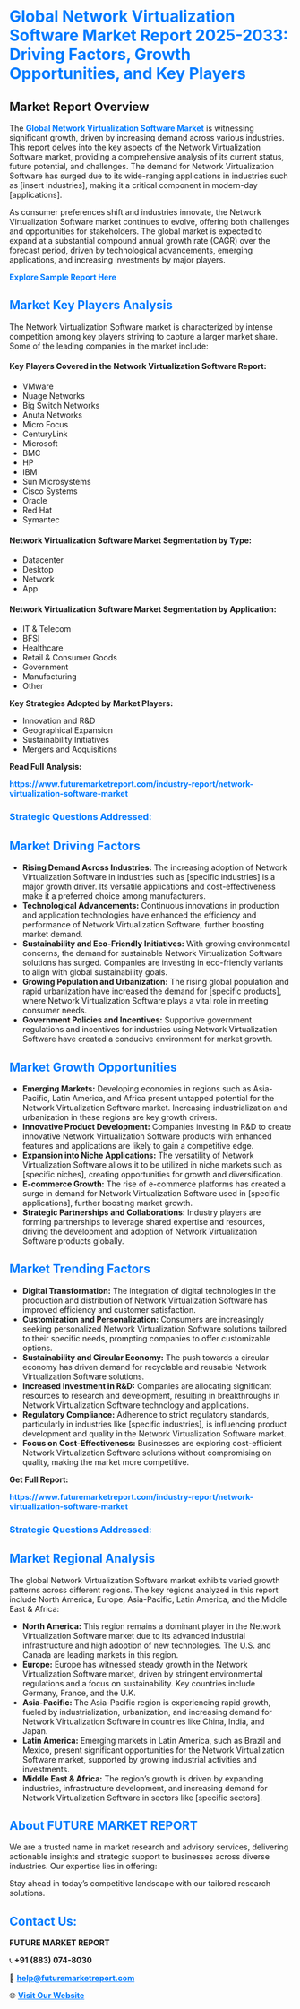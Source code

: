 <h1 style="color: #007BFF;">Global Network Virtualization Software Market Report 2025-2033: Driving Factors, Growth Opportunities, and Key Players</h1>

<section id="overview">
<h2>Market Report Overview</h2>
<p>The <a href="https://www.futuremarketreport.com/industry-report/network-virtualization-software-market" style="color: #007BFF; text-decoration: none;"><strong>Global Network Virtualization Software Market</strong></a> is witnessing significant growth, driven by increasing demand across various industries. This report delves into the key aspects of the Network Virtualization Software market, providing a comprehensive analysis of its current status, future potential, and challenges. The demand for Network Virtualization Software has surged due to its wide-ranging applications in industries such as [insert industries], making it a critical component in modern-day [applications].</p>
<p>As consumer preferences shift and industries innovate, the Network Virtualization Software market continues to evolve, offering both challenges and opportunities for stakeholders. The global market is expected to expand at a substantial compound annual growth rate (CAGR) over the forecast period, driven by technological advancements, emerging applications, and increasing investments by major players.</p>
</section>

<section id="overview">
<p><a href="https://www.futuremarketreport.com/request-sample/reportId=57264" style="color: #007BFF; text-decoration: none;"><strong>Explore Sample Report Here</strong></a></p>
</section>

<section id="key-players">
<h2 style="color: #007BFF;">Market Key Players Analysis</h2>
<p>The Network Virtualization Software market is characterized by intense competition among key players striving to capture a larger market share. Some of the leading companies in the market include:</p>
<h4>Key Players Covered in the Network Virtualization Software Report:</h4>
<ul><li>VMware</li><li>Nuage Networks</li><li>Big Switch Networks</li><li>Anuta Networks</li><li>Micro Focus</li><li>CenturyLink</li><li>Microsoft</li><li>BMC</li><li>HP</li><li>IBM</li><li>Sun Microsystems</li><li>Cisco Systems</li><li>Oracle</li><li>Red Hat</li><li>Symantec</li></ul>
<h4>Network Virtualization Software Market Segmentation by Type:</h4>
<ul><li>Datacenter</li><li>Desktop</li><li>Network</li><li>App</li></ul>

<h4>Network Virtualization Software Market Segmentation by Application:</h4>
<ul><li>IT &amp; Telecom</li><li>BFSI</li><li>Healthcare</li><li>Retail &amp; Consumer Goods</li><li>Government</li><li>Manufacturing</li><li>Other</li></ul>
<p><strong>Key Strategies Adopted by Market Players:</strong></p>
<ul>
<li>Innovation and R&D</li>
<li>Geographical Expansion</li>
<li>Sustainability Initiatives</li>
<li>Mergers and Acquisitions</li>
</ul>
</section>

<section>
<p><strong>Read Full Analysis: </strong></p><a href="https://www.futuremarketreport.com/industry-report/network-virtualization-software-market" style="color: #007BFF; text-decoration: none;"><strong>https://www.futuremarketreport.com/industry-report/network-virtualization-software-market</strong></a>
<h3 style="color: #007BFF;">Strategic Questions Addressed:</h3>
</section>

<section id="driving-factors">
<h2 style="color: #007BFF;">Market Driving Factors</h2>
<ul>
<li><strong>Rising Demand Across Industries:</strong> The increasing adoption of Network Virtualization Software in industries such as [specific industries] is a major growth driver. Its versatile applications and cost-effectiveness make it a preferred choice among manufacturers.</li>
<li><strong>Technological Advancements:</strong> Continuous innovations in production and application technologies have enhanced the efficiency and performance of Network Virtualization Software, further boosting market demand.</li>
<li><strong>Sustainability and Eco-Friendly Initiatives:</strong> With growing environmental concerns, the demand for sustainable Network Virtualization Software solutions has surged. Companies are investing in eco-friendly variants to align with global sustainability goals.</li>
<li><strong>Growing Population and Urbanization:</strong> The rising global population and rapid urbanization have increased the demand for [specific products], where Network Virtualization Software plays a vital role in meeting consumer needs.</li>
<li><strong>Government Policies and Incentives:</strong> Supportive government regulations and incentives for industries using Network Virtualization Software have created a conducive environment for market growth.</li>
</ul>
</section>

<section id="growth-opportunities">
<h2 style="color: #007BFF;">Market Growth Opportunities</h2>
<ul>
<li><strong>Emerging Markets:</strong> Developing economies in regions such as Asia-Pacific, Latin America, and Africa present untapped potential for the Network Virtualization Software market. Increasing industrialization and urbanization in these regions are key growth drivers.</li>
<li><strong>Innovative Product Development:</strong> Companies investing in R&D to create innovative Network Virtualization Software products with enhanced features and applications are likely to gain a competitive edge.</li>
<li><strong>Expansion into Niche Applications:</strong> The versatility of Network Virtualization Software allows it to be utilized in niche markets such as [specific niches], creating opportunities for growth and diversification.</li>
<li><strong>E-commerce Growth:</strong> The rise of e-commerce platforms has created a surge in demand for Network Virtualization Software used in [specific applications], further boosting market growth.</li>
<li><strong>Strategic Partnerships and Collaborations:</strong> Industry players are forming partnerships to leverage shared expertise and resources, driving the development and adoption of Network Virtualization Software products globally.</li>
</ul>
</section>

<section id="trending-factors">
<h2 style="color: #007BFF;">Market Trending Factors</h2>
<ul>
<li><strong>Digital Transformation:</strong> The integration of digital technologies in the production and distribution of Network Virtualization Software has improved efficiency and customer satisfaction.</li>
<li><strong>Customization and Personalization:</strong> Consumers are increasingly seeking personalized Network Virtualization Software solutions tailored to their specific needs, prompting companies to offer customizable options.</li>
<li><strong>Sustainability and Circular Economy:</strong> The push towards a circular economy has driven demand for recyclable and reusable Network Virtualization Software solutions.</li>
<li><strong>Increased Investment in R&D:</strong> Companies are allocating significant resources to research and development, resulting in breakthroughs in Network Virtualization Software technology and applications.</li>
<li><strong>Regulatory Compliance:</strong> Adherence to strict regulatory standards, particularly in industries like [specific industries], is influencing product development and quality in the Network Virtualization Software market.</li>
<li><strong>Focus on Cost-Effectiveness:</strong> Businesses are exploring cost-efficient Network Virtualization Software solutions without compromising on quality, making the market more competitive.</li>
</ul>
</section>

<section>
<p><strong>Get Full Report: </strong></p><a href="https://www.futuremarketreport.com/industry-report/network-virtualization-software-market" style="color: #007BFF; text-decoration: none;"><strong>https://www.futuremarketreport.com/industry-report/network-virtualization-software-market</strong></a>
<h3 style="color: #007BFF;">Strategic Questions Addressed:</h3>
</section>


<section id="regional-analysis">
<h2 style="color: #007BFF;">Market Regional Analysis</h2>
<p>The global Network Virtualization Software market exhibits varied growth patterns across different regions. The key regions analyzed in this report include North America, Europe, Asia-Pacific, Latin America, and the Middle East & Africa:</p>
<ul>
<li><strong>North America:</strong> This region remains a dominant player in the Network Virtualization Software market due to its advanced industrial infrastructure and high adoption of new technologies. The U.S. and Canada are leading markets in this region.</li>
<li><strong>Europe:</strong> Europe has witnessed steady growth in the Network Virtualization Software market, driven by stringent environmental regulations and a focus on sustainability. Key countries include Germany, France, and the U.K.</li>
<li><strong>Asia-Pacific:</strong> The Asia-Pacific region is experiencing rapid growth, fueled by industrialization, urbanization, and increasing demand for Network Virtualization Software in countries like China, India, and Japan.</li>
<li><strong>Latin America:</strong> Emerging markets in Latin America, such as Brazil and Mexico, present significant opportunities for the Network Virtualization Software market, supported by growing industrial activities and investments.</li>
<li><strong>Middle East & Africa:</strong> The region’s growth is driven by expanding industries, infrastructure development, and increasing demand for Network Virtualization Software in sectors like [specific sectors].</li>
</ul>
</section>

<footer>
<h2 style="color: #007BFF;">About FUTURE MARKET REPORT</h2>
<p>We are a trusted name in market research and advisory services, delivering actionable insights and strategic support to businesses across diverse industries. Our expertise lies in offering:</p>

<p>Stay ahead in today’s competitive landscape with our tailored research solutions.</p>

<h2 style="color: #007BFF;">Contact Us:</h2>
<p><strong>FUTURE MARKET REPORT</strong></p>
<p>📞 <strong>+91 (883) 074-8030</strong></p>
<p>📧 <strong><a href="mailto:help@futuremarketreport.com" style="color: #007BFF;">help@futuremarketreport.com</a></strong></p>
<p>🌐 <strong><a href="https://www.futuremarketreport.com/" style="color: #007BFF;">Visit Our Website</a></strong></p>
</footer>